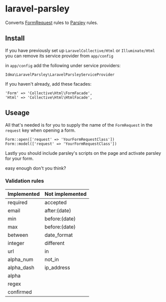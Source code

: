 laravel-parsley
===============

Converts [FormRequest](http://laravel.com/docs/5.0/validation#form-request-validation) rules to [Parsley](http://parsleyjs.org/) rules.


## Install

If you have previously set up `LaravelCollective/Html` or `Illuminate/Html` you can remove its service provider from `app/config`

in `app/config` add the following under service providers: 

`Idma\LaravelParsley\LaravelParsleyServiceProvider`

If you haven't already, add these facades:

    'Form' => 'Collective\Html\FormFacade',
    'Html' => 'Collective\Html\HtmlFacade',
    
## Useage

All that's needed is for you to supply the name of the `FormRequest` in the `request` key when opening a form.

    Form::open(['request' => 'YourFormRequestClass'])
    Form::model(['request' => 'YourFormRequestClass'])
    
Lastly you should include parsley's scripts on the page and activate parsley for your form.

easy enough don't you think?

### Validation rules

Implemented| Not implemented 
-----------|-----------------
 required  |  accepted
 email     |  after:(date)
 min       |  before:(date)
 max       |  before:(date)
 between   |  date_format
 integer   |  different
 url       |  in
 alpha_num |  not_in
 alpha_dash|  ip_address
 alpha     |
 regex     |
 confirmed |